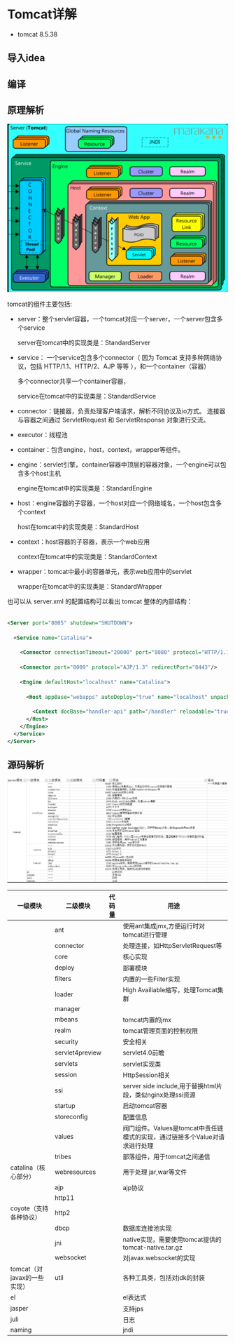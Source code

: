 # Tomcat详解

- tomcat 8.5.38



## 导入idea



## 编译



## 原理解析



![](img/tomcat2.png)



tomcat的组件主要包括:

- server：整个servlet容器，一个tomcat对应一个server，一个server包含多个service

  server在tomcat中的实现类是：StandardServer

- service： 一个service包含多个connector（ 因为 Tomcat 支持多种网络协议，包括 HTTP/1.1、HTTP/2、AJP 等等 ），和一个container（容器）

  多个connector共享一个container容器，

  service在tomcat中的实现类是：StandardService

- connector：链接器，负责处理客户端请求，解析不同协议及io方式。 连接器与容器之间通过 ServletRequest 和 ServletResponse 对象进行交流。 

- executor：线程池

- container：包含engine，host，context，wrapper等组件。

- engine：servlet引擎，container容器中顶层的容器对象，一个engine可以包含多个host主机

  engine在tomcat中的实现类是：StandardEngine

- host：engine容器的子容器，一个host对应一个网络域名，一个host包含多个context

  host在tomcat中的实现类是：StandardHost

- context：host容器的子容器，表示一个web应用

  context在tomcat中的实现类是：StandardContext

- wrapper：tomcat中最小的容器单元，表示web应用中的servlet

  wrapper在tomcat中的实现类是：StandardWrapper



 也可以从 server.xml 的配置结构可以看出 tomcat 整体的内部结构： 

```xml

<Server port="8005" shutdown="SHUTDOWN">

  <Service name="Catalina">

    <Connector connectionTimeout="20000" port="8080" protocol="HTTP/1.1" redirectPort="8443" URIEncoding="UTF-8"/>

    <Connector port="8009" protocol="AJP/1.3" redirectPort="8443"/>

    <Engine defaultHost="localhost" name="Catalina">

      <Host appBase="webapps" autoDeploy="true" name="localhost" unpackWARs="true">

        <Context docBase="handler-api" path="/handler" reloadable="true" source="org.eclipse.jst.jee.server:handler-api"/>
      </Host>
    </Engine>
  </Service>
</Server>
```





## 源码解析



![](img/tomcat3.png)



| 一级模块                    | 二级模块        | 代码量 | 用途                                                         |
| --------------------------- | --------------- | ------ | ------------------------------------------------------------ |
|                             | ant             |        | 使用ant集成jmx,方便运行时对tomcat进行管理                    |
|                             | connector       |        | 处理连接，如HttpServletRequest等                             |
|                             | core            |        | 核心实现                                                     |
|                             | deploy          |        | 部署模块                                                     |
|                             | filters         |        | 内置的一些Filter实现                                         |
|                             | loader          |        | High Availiable缩写，处理Tomcat集群                          |
|                             | manager         |        |                                                              |
|                             | mbeans          |        | tomcat内置的jmx                                              |
|                             | realm           |        | tomcat管理页面的控制权限                                     |
|                             | security        |        | 安全相关                                                     |
|                             | servlet4preview |        | servlet4.0前瞻                                               |
|                             | servlets        |        | servlet实现类                                                |
|                             | session         |        | HttpSession相关                                              |
|                             | ssi             |        | server side include,用于替换html片段，类似nginx处理ssi资源   |
|                             | startup         |        | 启动tomcat容器                                               |
|                             | storeconfig     |        | 配置信息                                                     |
|                             | values          |        | 阀门组件。Values是tomcat中责任链模式的实现，通过链接多个Value对请求进行处理 |
|                             | tribes          |        | 部落组件，用于tomcat之间通信                                 |
| catalina（核心部分）        | webresources    |        | 用于处理 jar,war等文件                                       |
|                             | ajp             |        | ajp协议                                                      |
|                             | http11          |        |                                                              |
| coyote（支持各种协议）      | http2           |        |                                                              |
|                             | dbcp            |        | 数据库连接池实现                                             |
|                             | jni             |        | native实现，需要使用tomcat提供的tomcat-native.tar.gz         |
|                             | websocket       |        | 对javax.websocket的实现                                      |
| tomcat（对javax的一些实现） | util            |        | 各种工具类，包括对jdk的封装                                  |
| el                          |                 |        | el表达式                                                     |
| jasper                      |                 |        | 支持jps                                                      |
| juli                        |                 |        | 日志                                                         |
| naming                      |                 |        | jndi                                                         |

